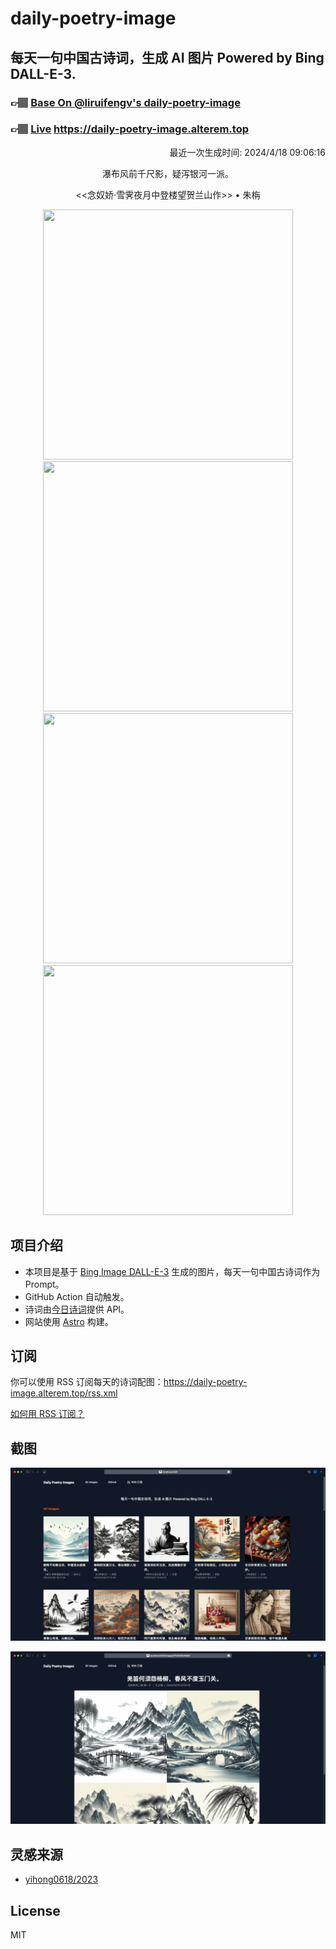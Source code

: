 
# daily-poetry-image

## 每天一句中国古诗词，生成 AI 图片 Powered by Bing DALL-E-3.

### 👉🏽 [Base On @liruifengv's daily-poetry-image](https://github.com/liruifengv/daily-poetry-image)

### 👉🏽 [Live](https://daily-poetry-image.alterem.top/) https://daily-poetry-image.alterem.top

<p align="right">
  最近一次生成时间: 2024/4/18 09:06:16
</p>
<p align="center">
瀑布风前千尺影，疑泻银河一派。
</p>
<p align="center">
<<念奴娇·雪霁夜月中登楼望贺兰山作>> • 朱栴
</p>
<p align="center">
<img src="https://tse3.mm.bing.net/th/id/OIG4.Y_J.YF16bb_3DNjTm6PR" height="400" width="400" />
<img src="https://tse1.mm.bing.net/th/id/OIG4.DqN1f6KvC4zHqeScxN.5" height="400" width="400" />
<img src="https://tse1.mm.bing.net/th/id/OIG4.iyzzNHHN9ACIaCQ09fQ6" height="400" width="400" />
<img src="https://tse1.mm.bing.net/th/id/OIG4.Ais1q5I5N30BpgDUtDEw" height="400" width="400" />
</p>

## 项目介绍

-   本项目是基于 [Bing Image DALL-E-3](https://www.bing.com/images/create) 生成的图片，每天一句中国古诗词作为 Prompt。
-   GitHub Action 自动触发。
-   诗词由[今日诗词](https://www.jinrishici.com/)提供 API。
-   网站使用 [Astro](https://astro.build) 构建。

## 订阅

你可以使用 RSS 订阅每天的诗词配图：https://daily-poetry-image.alterem.top/rss.xml

[如何用 RSS 订阅？](https://zhuanlan.zhihu.com/p/55026716)

## 截图

![图片列表](./screenshots/Snipaste_2023-12-28_21-00-26.png)

![图片详情](./screenshots/Snipaste_2023-12-28_21-00-53.png)

## 灵感来源

-   [yihong0618/2023](https://github.com/yihong0618/2023)

## License

MIT
